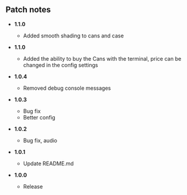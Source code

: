 ## Patch notes
- **1.1.0**
	- Added smooth shading to cans and case

- **1.1.0**
	- Added the ability to buy the Cans with the terminal, price can be changed in the config settings

- **1.0.4**
	- Removed debug console messages

- **1.0.3**
	- Bug fix
	- Better config

- **1.0.2**
	- Bug fix, audio

- **1.0.1**
	- Update README.md

- **1.0.0**
	- Release